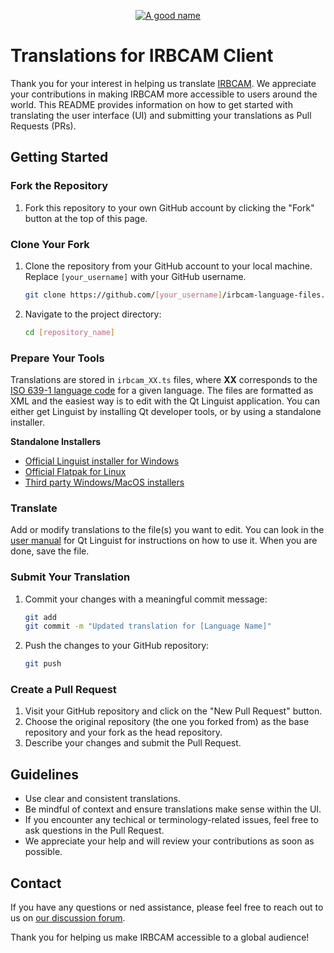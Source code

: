 <p align="center">
  <a href="https://vg.no"><img alt="A good name" src="https://raw.githubusercontent.com/hokarob/irbcam-language-files/badges/public/hu.html" /></a>
</p>

# Translations for IRBCAM Client
Thank you for your interest in helping us translate [IRBCAM](https://irbcam.com). We appreciate your contributions in making IRBCAM more accessible to users around the world. This README provides information on how to get started with translating the user interface (UI) and submitting your translations as Pull Requests (PRs).

## Getting Started

### Fork the Repository

1. Fork this repository to your own GitHub account by clicking the "Fork" button at the top of this page.

### Clone Your Fork

1. Clone the repository from your GitHub account to your local machine. Replace `[your_username]` with your GitHub username.

   ```bash
   git clone https://github.com/[your_username]/irbcam-language-files.git
   ```

2. Navigate to the project directory:
    ```bash
    cd [repository_name]
    ```

### Prepare Your Tools
Translations are stored in `irbcam_XX.ts` files, where **XX** corresponds to the [ISO 639-1 language code](https://en.wikipedia.org/wiki/List_of_ISO_639-1_codes) for a given language. The files are formatted as XML and the easiest way is to edit with the Qt Linguist application. You can either get Linguist by installing Qt developer tools, or by using a standalone installer.

**Standalone Installers**

- [Official Linguist installer for Windows](https://download.qt.io/linguist_releases/)
- [Official Flatpak for Linux](https://flathub.org/apps/io.qt.Linguist)
- [Third party Windows/MacOS installers](https://github.com/lelegard/qtlinguist-installers/releases)



### Translate
Add or modify translations to the file(s) you want to edit. You can look in the [user manual](https://doc.qt.io/qt-6/linguist-translators.html) for Qt Linguist for instructions on how to use it. When you are done, save the file.

### Submit Your Translation
1. Commit your changes with a meaningful commit message:
    ```bash
    git add
    git commit -m "Updated translation for [Language Name]"
    ```

2. Push the changes to your GitHub repository:
    ```bash
    git push
    ```

### Create a Pull Request
1. Visit your GitHub repository and click on the "New Pull Request" button.
2. Choose the original repository (the one you forked from) as the base repository and your fork as the head repository.
3. Describe your changes and submit the Pull Request.

## Guidelines
- Use clear and consistent translations.
- Be mindful of context and ensure translations make sense within the UI.
- If you encounter any techical or terminology-related issues, feel free to ask questions in the Pull Request.
- We appreciate your help and will review your contributions as soon as possible.

## Contact
If you have any questions or ned assistance, please feel free to reach out to us on [our discussion forum](https://forum.hokarob.com).

Thank you for helping us make IRBCAM accessible to a global audience!

